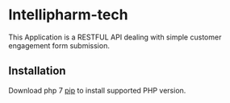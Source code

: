 # Intellipharm-tech

This Application is a RESTFUL API dealing with simple customer engagement form submission.

## Installation

Download php 7 [pip](https://windows.php.net/download/) to install supported PHP version.
